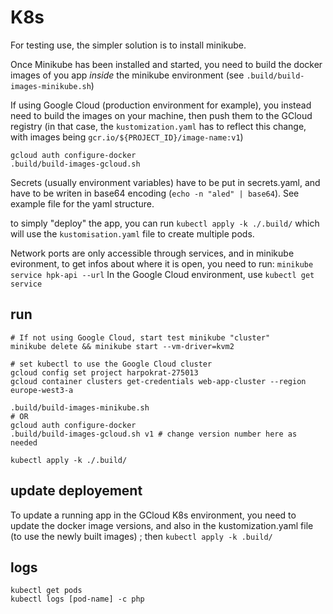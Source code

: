 
# K8s


For testing use, the simpler solution is to install minikube.

Once Minikube has been installed and started, you need to build the docker
images of you app *inside* the minikube environment (see
`.build/build-images-minikube.sh`)


If using Google Cloud (production environment for example), you instead need to
build the images on your machine, then push them to the GCloud registry (in
that case, the `kustomization.yaml` has to reflect this change, with images
being `gcr.io/${PROJECT_ID}/image-name:v1`)
```
gcloud auth configure-docker
.build/build-images-gcloud.sh
```


Secrets (usually environment variables) have to be put in secrets.yaml, and
have to be writen in base64 encoding (`echo -n "aled" | base64`). See example
file for the yaml structure.


to simply "deploy" the app, you can run `kubectl apply -k ./.build/` which will
use the `kustomisation.yaml` file to create multiple pods.


Network ports are only accessible through services, and in minikube evironment,
to get infos about where it is open, you need to run: `minikube service hpk-api --url`
In the Google Cloud environment, use `kubectl get service`


## run

```
# If not using Google Cloud, start test minikube "cluster"
minikube delete && minikube start --vm-driver=kvm2

# set kubectl to use the Google Cloud cluster
gcloud config set project harpokrat-275013
gcloud container clusters get-credentials web-app-cluster --region europe-west3-a

.build/build-images-minikube.sh
# OR
gcloud auth configure-docker
.build/build-images-gcloud.sh v1 # change version number here as needed

kubectl apply -k ./.build/
```

## update deployement

To update a running app in the GCloud K8s environment, you need to update the
docker image versions, and also in the kustomization.yaml file (to use the
newly built images) ; then `kubectl apply -k .build/`


## logs
```
kubectl get pods
kubectl logs [pod-name] -c php
```

